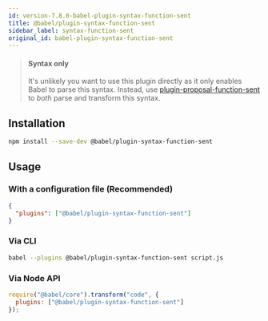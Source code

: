 ```yaml
---
id: version-7.8.0-babel-plugin-syntax-function-sent
title: @babel/plugin-syntax-function-sent
sidebar_label: syntax-function-sent
original_id: babel-plugin-syntax-function-sent
---
```


> #### Syntax only
>
> It's unlikely you want to use this plugin directly as it only enables Babel to parse this syntax. Instead, use [plugin-proposal-function-sent](plugin-proposal-function-sent.md) to _both_ parse and transform this syntax.

## Installation

```sh
npm install --save-dev @babel/plugin-syntax-function-sent
```

## Usage

### With a configuration file (Recommended)

```json
{
  "plugins": ["@babel/plugin-syntax-function-sent"]
}
```

### Via CLI

```sh
babel --plugins @babel/plugin-syntax-function-sent script.js
```

### Via Node API

```javascript
require("@babel/core").transform("code", {
  plugins: ["@babel/plugin-syntax-function-sent"]
});
```

